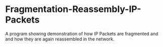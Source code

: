 # Fragmentation-Reassembly-IP-Packets
A program showing demonstration of how IP Packets are fragmented and and how they are again reassembled in the network.
